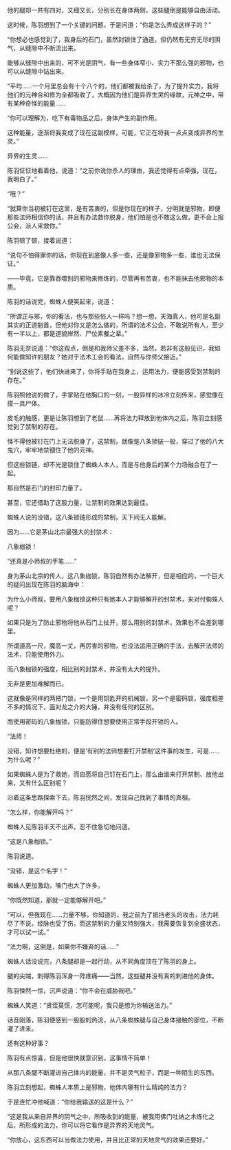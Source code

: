 他的腿却一共有四对，又细又长，分别长在身体两侧，这些腿倒是能够自由活动。

这时候，陈羽想到了一个关键的问题，于是问道：“你是怎么弄成这样子的？”

“你想必也感觉到了，我身后的石门，虽然封锁住了通道，但仍然有无穷无尽的阴气，从缝隙中不断流出来。

能够从缝隙中出来的，可不光是阴气，有一些身体窄小、实力不那么强的邪物，也可以从缝隙中钻出来。

“平均……一个月里总会有十个八个的，他们都被我给杀了，为了提升实力，我将他们的元神合和修为全都吸收了，大概因为他们是异界生灵的缘故，元神之中，带有某种奇怪的能量……

“你可以理解为，吃下有毒物品之后，身体产生的副作用。

这种能量，逐渐将我变成了现在这副模样，可能，它正在将我一点点变成异界的生灵。”

异界的生灵……

陈羽怔怔地看着他，说道：“之前你说你杀人的理由，我还觉得有点牵强，现在，我明白了。”

“哦？”

“就算你当初被钉在这里，是有苦衷的，但是你现在的样子，分明就是邪物，即便那些法师相信你的话，并且有办法救你脱身，他们怕是也不敢这么做，更不会上报公会，派人来救你。”

陈羽顿了顿，接着说道：

“说句不怕得罪你的话，你现在到底像人多一些，还是像邪物多一些，谁也无法保证。”

——毕竟，它是靠吞噬别的邪物来修炼的，尽管再有苦衷，也不能抹去他邪物的本质。

陈羽的话说完，蜘蛛人便笑起来，说道：

“所谓正与邪，你的看法，也与那些俗人一样吗？想一想，天海真人，他可是名副其实的正道魁首，但他对你又是怎么做的，所谓的法术公会，不敢说所有人，至少有一半以上，都是道貌岸然、尸位素餐之辈。”

陈羽无奈说道：“你这观点，倒是和我师父差不多，当然，若非有这般见识，我如何能做知许的朋友？她对于法术工会的看法，自然与你师父接近。”

“别说这些了，他们快进来了，你将手贴在我身上，运用法力，便能感受到禁制的存在。”

陈羽照他说的做了，手掌贴在他胸口的一刻，一股异样的冰冷立刻传来，感觉像在摸一具尸体。

皮毛的触感，更是让陈羽想到了老鼠……再将法力释放到他体内之后，陈羽立刻感觉到了禁制的存在。

怪不得他被钉在门上无法脱身了，这禁制，就像是八条锁链一般，穿过了他的八大鬼穴，牢牢地禁锢住了他的元神。

但这些锁链，却不光是锁住了蜘蛛人本人，而是与他身后的某个力场融合在了一起。

那自然是石门的封印力量了。

甚至，它还借助了这股力量，让禁制的效果达到最佳。

蜘蛛人说的没错，这八条锁链形成的禁制，天下间无人能解。

因为……它是茅山北宗最强大的封禁术：

八象枷锁！

“还真是小师叔的手笔……”

身为茅山北宗的传人，这八象枷锁，陈羽自然有办法解开，但是相应的，一个巨大的疑问出现在陈羽的脑海中：

为什么小师叔，要用八象枷锁这种只有她本人才能够解开的封禁术，来对付蜘蛛人呢？

如果只是为了防止邪物将他从石门上扯开，那么用别的封禁术，效果也不会差到哪里。

所谓道高一尺，魔高一丈，再厉害的邪物，也没法运用正确的手法，去解开法师的法术，只能使用外力。

而八象枷锁的强度，相比别的封禁术，并没有太大的提升。

无非是更加难解而已。

这就像是同样的两把门锁，一个是用钥匙开的机械锁，另一个是密码锁，强度相差不多的情况下，面对龙之介的大锤，并没有任何的区别。

而使用密码的八象枷锁，只能防得住想要使用正常手段开锁的人。

“法师！

没错，知许想要杜绝的，便是‘有别的法师想要打开禁制’这件事的发生，可是……为什么呢？”

如果蜘蛛人是为了救她，而自愿将自己钉在石门上，那么由谁来打开禁制、放他出来，又有什么区别呢？

沿着这条思路探索下去，陈羽恍然之间，发现自己找到了事情的真相。

“怎么样，你能解开吗？”

蜘蛛人见陈羽半天不出声，忍不住急切地问道。

“这是八象枷锁。”

陈羽说道。

“没错，是这个名字！”

蜘蛛人更加激动，嗓门也大了许多。

“你既然知道，那就一定能够解开吧。”

“可以，但我现在……力量不够，你知道的，我之前为了抵挡老头的攻击，法力耗尽了不说，经脉也受了伤，而这禁制的力量又特别强大，我需要恢复到全盛状态，才可以试一试。”

“法力啊，这倒是，如果你不嫌弃的话……”

蜘蛛人话没说完，八条腿却是一起行动，从不同角度顶在了陈羽的身上。

腿的尖端，刺得陈羽浑身一阵疼痛——当然，这些腿并没有真的刺进他的身体。

陈羽悚然一惊，沉声说道：“你不会在威胁我吧。”

蜘蛛人笑道：“贤侄莫慌，怎可能呢，我只是想为你输送法力。”

话音刚落，陈羽便感到一股股的热流，从八条蜘蛛腿与自己身体接触的部位，不断灌了进来。

还有这种好事？

陈羽有点惊喜，但是他很快就意识到，这事情不简单！

从那八条腿不断灌进自己体内的能量，并不是灵气粒子，而是一种陌生的东西。

陈羽立刻想起，蜘蛛人本质上是邪物，他体内哪有什么精纯的法力？

于是连忙冲他喊道：“你给我输送的这是什么？”

“这是我从来自异界的阴气之中，所吸收到的能量，被我用佛门吐纳之术炼化之后，所形成的法力，你可以将它看作是异界的天地灵气。

“你放心，这东西可以当做法力使用，并且比正常的天地灵气的效果还要好。”
